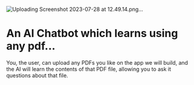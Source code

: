 ![Uploading Screenshot 2023-07-28 at 12.49.14.png…]()
# An AI Chatbot which learns using any pdf...

You, the user, can upload any PDFs you like on the app we will build, and the AI will learn the contents of that PDF file, allowing you to ask it questions about that file.

